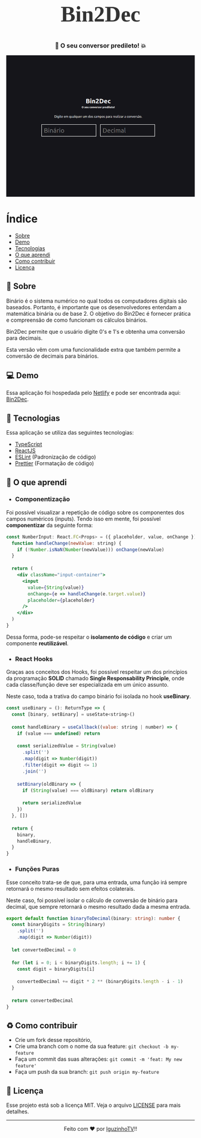 <!-- Logo -->

<h1 align="center" style="font-family: Ubuntu; font-size: 59px; color: #333">
  Bin2Dec
</h1>

<!-- Badges -->

<!-- <p align="center">
  <img alt="GitHub top language" src="https://img.shields.io/github/languages/top/igooralm192/nlw-01">
</p> -->

<!-- Description -->

<h3 align="center">
	🚀 O seu conversor predileto! 💥
</h3>

<!-- Project Design -->

<p align="center">
  <img alt="Project Design" width="650px" src="./.github/project-design.png" />
<p>

<!-- Summary -->

# Índice

- [Sobre](#sobre)
- [Demo](#demo)
- [Tecnologias](#tecnologias)
- [O que aprendi](#o-que-aprendi)
- [Como contribuir](#rcomo-contribuir)
- [Licença](#licença)

<a id="sobre"></a>

## :bookmark: Sobre

Binário é o sistema numérico no qual todos os computadores digitais são baseados. Portanto, é importante que os desenvolvedores entendam a matemática binária ou de base 2. O objetivo do Bin2Dec é fornecer prática e compreensão de como funcionam os cálculos binários.

Bin2Dec permite que o usuário digite 0's e 1's e obtenha uma conversão para decimais.

Esta versão vêm com uma funcionalidade extra que também permite a conversão de decimais para binários.

<a id="demo"></a>

## :computer: Demo

Essa aplicação foi hospedada pelo [Netlify](https://www.netlify.com/) e pode ser encontrada aqui: [Bin2Dec](https://bin2dec-iguzinho.netlify.app/).

<a id="tecnologias"></a>

## :rocket: Tecnologias

Essa aplicação se utiliza das seguintes tecnologias:

-  [TypeScript](https://www.typescriptlang.org/)
-  [ReactJS](https://reactjs.org/)
-  [ESLint](https://eslint.org/) (Padronização de código)
-  [Prettier](https://prettier.io/) (Formatação de código)

<a id="o-que-aprendi"></a>

## :book: O que aprendi

- ### Componentização
Foi possível visualizar a repetição de código sobre os componentes dos campos numéricos (inputs). Tendo isso em mente, foi possível **componentizar** da seguinte forma:
```jsx
const NumberInput: React.FC<Props> = ({ placeholder, value, onChange }) => {
  function handleChange(newValue: string) {
    if (!Number.isNaN(Number(newValue))) onChange(newValue)
  }

  return (
    <div className="input-container">
      <input
        value={String(value)}
        onChange={e => handleChange(e.target.value)}
        placeholder={placeholder}
      />
    </div>
  )
}
```
Dessa forma, pode-se respeitar o **isolamento de código** e criar um componente **reutilizável**.

- ### React Hooks
Graças aos conceitos dos Hooks, foi possível respeitar um dos princípios da programação **SOLID** chamado **Single Responsability Principle**, onde cada classe/função deve ser especializada em um único assunto.

Neste caso, toda a trativa do campo binário foi isolada no hook **useBinary**.

```jsx
const useBinary = (): ReturnType => {
  const [binary, setBinary] = useState<string>()

  const handleBinary = useCallback((value: string | number) => {
    if (value === undefined) return

    const serializedValue = String(value)
      .split('')
      .map(digit => Number(digit))
      .filter(digit => digit <= 1)
      .join('')

    setBinary(oldBinary => {
      if (String(value) === oldBinary) return oldBinary

      return serializedValue
    })
  }, [])

  return {
    binary,
    handleBinary,
  }
}
```

- ### Funções Puras
Esse conceito trata-se de que, para uma entrada, uma função irá sempre retornará o mesmo resultado sem efeitos colaterais.

Neste caso, foi possível isolar o cálculo de conversão de binário para decimal, que sempre retornará o mesmo resultado dada a mesma entrada.

```typescript
export default function binaryToDecimal(binary: string): number {
  const binaryDigits = String(binary)
    .split('')
    .map(digit => Number(digit))

  let convertedDecimal = 0

  for (let i = 0; i < binaryDigits.length; i += 1) {
    const digit = binaryDigits[i]

    convertedDecimal += digit * 2 ** (binaryDigits.length - i - 1)
  }

  return convertedDecimal
}
```
<a id="como-contribuir"></a>

## :recycle: Como contribuir

- Crie um fork desse repositório,
- Crie uma branch com o nome da sua feature: `git checkout -b my-feature`
- Faça um commit das suas alterações: `git commit -m 'feat: My new feature'`
- Faça um push da sua branch: `git push origin my-feature`


<a id="licenca"></a>

## :memo: Licença

Esse projeto está sob a licença MIT. Veja o arquivo [LICENSE](LICENSE) para mais detalhes.

---
<p align="center">
  Feito com ❤️ por <a href="https://github.com/igooralm192" target="_blank">IguzinhoTV</a>!!
</p>
